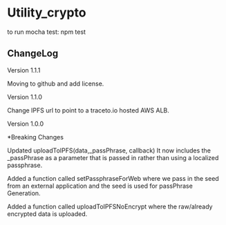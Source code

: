 # Utility_crypto



to run mocha test: npm test


## ChangeLog

Version 1.1.1

Moving to github and add license.

Version 1.1.0

Change IPFS url to point to a traceto.io hosted AWS ALB.

Version 1.0.0

*Breaking Changes

Updated uploadToIPFS(data,_passPhrase, callback)
It now includes the _passPhrase as a parameter that is passed in rather than using a localized passphrase.

Added a function called setPassphraseForWeb where we pass in the seed from an external application and the seed is used for passPhrase Generation.

Added a function called uploadToIPFSNoEncrypt where the raw/already encrypted data is uploaded.